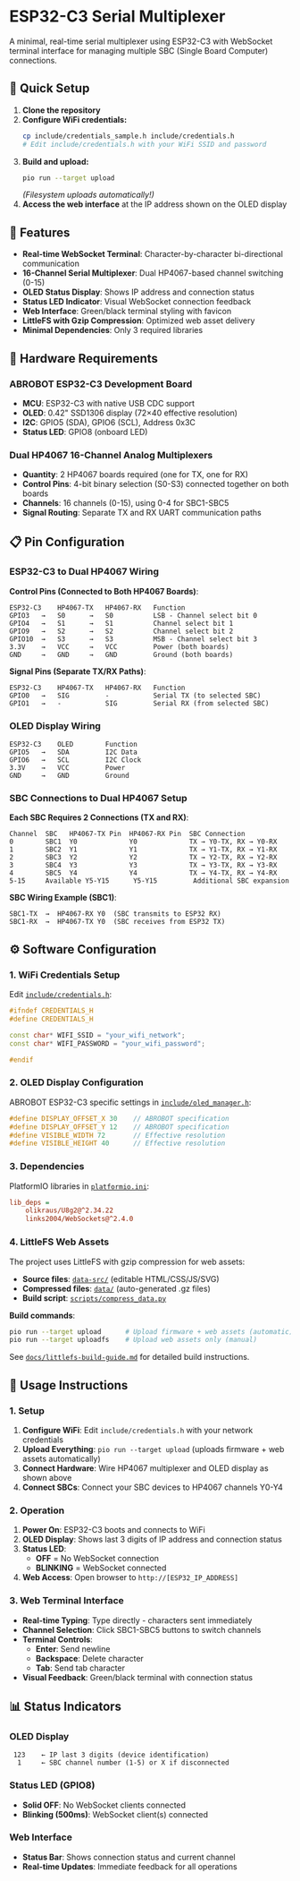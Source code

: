 # ESP32-C3 Serial Multiplexer

A minimal, real-time serial multiplexer using ESP32-C3 with WebSocket terminal interface for managing multiple SBC (Single Board Computer) connections.

## 🚀 **Quick Setup**

1. **Clone the repository**
2. **Configure WiFi credentials:**
   ```bash
   cp include/credentials_sample.h include/credentials.h
   # Edit include/credentials.h with your WiFi SSID and password
   ```
3. **Build and upload:**
   ```bash
   pio run --target upload
   ```
   *(Filesystem uploads automatically!)*
4. **Access the web interface** at the IP address shown on the OLED display

## 🎯 **Features**

- **Real-time WebSocket Terminal**: Character-by-character bi-directional communication
- **16-Channel Serial Multiplexer**: Dual HP4067-based channel switching (0-15)
- **OLED Status Display**: Shows IP address and connection status
- **Status LED Indicator**: Visual WebSocket connection feedback
- **Web Interface**: Green/black terminal styling with favicon
- **LittleFS with Gzip Compression**: Optimized web asset delivery
- **Minimal Dependencies**: Only 3 required libraries

## 🔧 **Hardware Requirements**

### **ABROBOT ESP32-C3 Development Board**
- **MCU**: ESP32-C3 with native USB CDC support
- **OLED**: 0.42" SSD1306 display (72×40 effective resolution)
- **I2C**: GPIO5 (SDA), GPIO6 (SCL), Address 0x3C
- **Status LED**: GPIO8 (onboard LED)

### **Dual HP4067 16-Channel Analog Multiplexers**
- **Quantity**: 2 HP4067 boards required (one for TX, one for RX)
- **Control Pins**: 4-bit binary selection (S0-S3) connected together on both boards
- **Channels**: 16 channels (0-15), using 0-4 for SBC1-SBC5
- **Signal Routing**: Separate TX and RX UART communication paths

## 📋 **Pin Configuration**

### **ESP32-C3 to Dual HP4067 Wiring**

**Control Pins (Connected to Both HP4067 Boards)**:
```
ESP32-C3    HP4067-TX   HP4067-RX   Function
GPIO3   →   S0      →   S0          LSB - Channel select bit 0
GPIO4   →   S1      →   S1          Channel select bit 1
GPIO9   →   S2      →   S2          Channel select bit 2
GPIO10  →   S3      →   S3          MSB - Channel select bit 3
3.3V    →   VCC     →   VCC         Power (both boards)
GND     →   GND     →   GND         Ground (both boards)
```

**Signal Pins (Separate TX/RX Paths)**:
```
ESP32-C3    HP4067-TX   HP4067-RX   Function
GPIO0   →   SIG         -           Serial TX (to selected SBC)
GPIO1   →   -           SIG         Serial RX (from selected SBC)
```

### **OLED Display Wiring**
```
ESP32-C3    OLED        Function
GPIO5   →   SDA         I2C Data
GPIO6   →   SCL         I2C Clock
3.3V    →   VCC         Power
GND     →   GND         Ground
```

### **SBC Connections to Dual HP4067 Setup**

**Each SBC Requires 2 Connections (TX and RX)**:
```
Channel  SBC   HP4067-TX Pin  HP4067-RX Pin  SBC Connection
0        SBC1  Y0             Y0             TX → Y0-TX, RX → Y0-RX
1        SBC2  Y1             Y1             TX → Y1-TX, RX → Y1-RX
2        SBC3  Y2             Y2             TX → Y2-TX, RX → Y2-RX
3        SBC4  Y3             Y3             TX → Y3-TX, RX → Y3-RX
4        SBC5  Y4             Y4             TX → Y4-TX, RX → Y4-RX
5-15     Available Y5-Y15      Y5-Y15         Additional SBC expansion
```

**SBC Wiring Example (SBC1)**:
```
SBC1-TX  →  HP4067-RX Y0  (SBC transmits to ESP32 RX)
SBC1-RX  →  HP4067-TX Y0  (SBC receives from ESP32 TX)
```

## ⚙️ **Software Configuration**

### **1. WiFi Credentials Setup**
Edit [`include/credentials.h`](include/credentials.h):
```cpp
#ifndef CREDENTIALS_H
#define CREDENTIALS_H

const char* WIFI_SSID = "your_wifi_network";
const char* WIFI_PASSWORD = "your_wifi_password";

#endif
```

### **2. OLED Display Configuration**
ABROBOT ESP32-C3 specific settings in [`include/oled_manager.h`](include/oled_manager.h):
```cpp
#define DISPLAY_OFFSET_X 30    // ABROBOT specification
#define DISPLAY_OFFSET_Y 12    // ABROBOT specification
#define VISIBLE_WIDTH 72       // Effective resolution
#define VISIBLE_HEIGHT 40      // Effective resolution
```

### **3. Dependencies**
PlatformIO libraries in [`platformio.ini`](platformio.ini):
```ini
lib_deps =
    olikraus/U8g2@^2.34.22
    links2004/WebSockets@^2.4.0
```

### **4. LittleFS Web Assets**
The project uses LittleFS with gzip compression for web assets:
- **Source files**: [`data-src/`](data-src/) (editable HTML/CSS/JS/SVG)
- **Compressed files**: [`data/`](data/) (auto-generated .gz files)
- **Build script**: [`scripts/compress_data.py`](scripts/compress_data.py)

**Build commands**:
```bash
pio run --target upload      # Upload firmware + web assets (automatic)
pio run --target uploadfs    # Upload web assets only (manual)
```

See [`docs/littlefs-build-guide.md`](docs/littlefs-build-guide.md) for detailed build instructions.

## 🚀 **Usage Instructions**

### **1. Setup**
1. **Configure WiFi**: Edit `include/credentials.h` with your network credentials
2. **Upload Everything**: `pio run --target upload` (uploads firmware + web assets automatically)
3. **Connect Hardware**: Wire HP4067 multiplexer and OLED display as shown above
4. **Connect SBCs**: Connect your SBC devices to HP4067 channels Y0-Y4

### **2. Operation**
1. **Power On**: ESP32-C3 boots and connects to WiFi
2. **OLED Display**: Shows last 3 digits of IP address and connection status
3. **Status LED**: 
   - **OFF** = No WebSocket connection
   - **BLINKING** = WebSocket connected
4. **Web Access**: Open browser to `http://[ESP32_IP_ADDRESS]`

### **3. Web Terminal Interface**
- **Real-time Typing**: Type directly - characters sent immediately
- **Channel Selection**: Click SBC1-SBC5 buttons to switch channels
- **Terminal Controls**: 
  - **Enter**: Send newline
  - **Backspace**: Delete character
  - **Tab**: Send tab character
- **Visual Feedback**: Green/black terminal with connection status

## 📊 **Status Indicators**

### **OLED Display**
```
 123    ← IP last 3 digits (device identification)
  1     ← SBC channel number (1-5) or X if disconnected
```

### **Status LED (GPIO8)**
- **Solid OFF**: No WebSocket clients connected
- **Blinking (500ms)**: WebSocket client(s) connected

### **Web Interface**
- **Status Bar**: Shows connection status and current channel
- **Real-time Updates**: Immediate feedback for all operations

